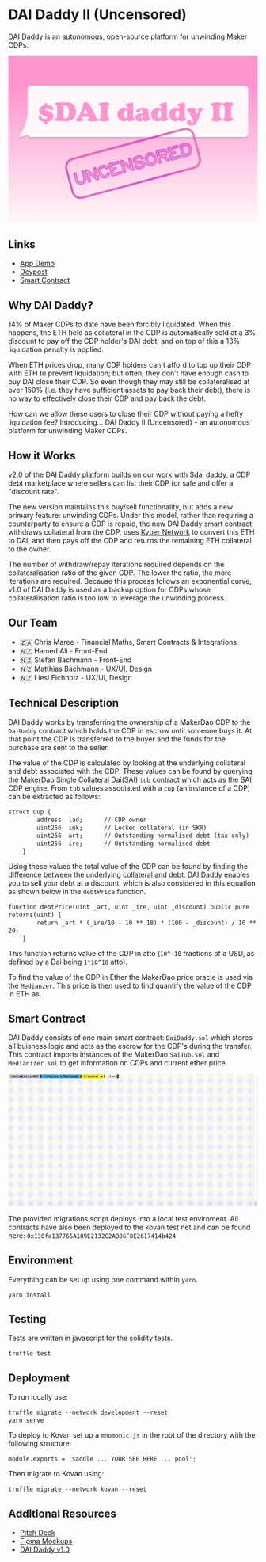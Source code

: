 # DAI Daddy II (Uncensored)
DAI Daddy is an autonomous, open-source platform for unwinding Maker CDPs.
<br/>

![Logo](./img/dai_daddy_ii_uncensored.png)
<br/>

## Links
- [App Demo](https://daidaddy.xyz/)
- [Devpost](https://devpost.com/software/dai-daddy-ii-uncensored)
- [Smart Contract](XXX)

## Why DAI Daddy?
14% of Maker CDPs to date have been forcibly liquidated. When this happens, the ETH held as collateral in the CDP is automatically sold at a 3% discount to pay off the CDP holder's DAI debt, and on top of this a 13% liquidation penalty is applied.

When ETH prices drop, many CDP holders can't afford to top up their CDP with ETH to prevent liquidation; but often, they don’t have enough cash to buy DAI close their CDP. So even though they may still be collateralised at over 150% (i.e. they have sufficient assets to pay back their debt), there is no way to effectively close their CDP and pay back the debt.

How can we allow these users to close their CDP without paying a hefty liquidation fee? Introducing... DAI Daddy II (Uncensored) - an autonomous platform for unwinding Maker CDPs.

## How it Works
v2.0 of the DAI Daddy platform builds on our work with [$dai daddy](https://github.com/diffusioncon/DAI-Daddy-MakerDAO), a CDP debt marketplace where sellers can list their CDP for sale and offer a "discount rate".

The new version maintains this buy/sell functionality, but adds a new primary feature: unwinding CDPs. Under this model, rather than requiring a counterparty to ensure a CDP is repaid, the new DAI Daddy smart contract withdraws collateral from the CDP, uses [Kyber Network](https://kyber.network/) to convert this ETH to DAI, and then pays off the CDP and returns the remaining ETH collateral to the owner.

The number of withdraw/repay iterations required depends on the collateralisation ratio of the given CDP. The lower the ratio, the more iterations are required. Because this process follows an exponential curve, v1.0 of DAI Daddy is used as a backup option for CDPs whose collateralisation ratio is too low to leverage the unwinding process.

## Our Team
- 🇿🇦 Chris Maree - Financial Maths, Smart Contracts & Integrations
- 🇳🇿 Hamed Ali - Front-End
- 🇳🇿 Stefan Bachmann - Front-End
- 🇳🇿 Matthias Bachmann - UX/UI, Design
- 🇳🇿 Liesl Eichholz - UX/UI, Design

## Technical Description
DAI Daddy works by transferring the ownership of a MakerDao CDP to the `DaiDaddy` contract which holds the CDP in escrow until someone buys it. At that point the CDP is transferred to the buyer and the funds for the purchase are sent to the seller.

The value of the CDP is calculated by looking at the underlying collateral and debt associated with the CDP. These values can be found by querying the MakerDao Single Collateral Dai(SAI) `tub` contract which acts as the SAI CDP engine. From `tub` values associated with a `cup` (an instance of a CDP) can be extracted as follows:

```
struct Cup {
        address  lad;      // CDP owner
        uint256  ink;      // Locked collateral (in SKR)
        uint256  art;      // Outstanding normalised debt (tax only)
        uint256  ire;      // Outstanding normalised debt
    }
```

Using these values the total value of the CDP can be found by finding the difference between the underlying collateral and debt. DAI Daddy enables you to sell your debt at a discount, which is also considered in this equation as shown below in the `debtPrice` function.

```
function debtPrice(uint _art, uint _ire, uint _discount) public pure returns(uint) {
        return _art * (_ire/10 - 10 ** 18) * (100 - _discount) / 10 ** 20;
    }
```

This function returns value of the CDP in atto (`10^-18` fractions of a USD, as defined by a Dai being `1*10^18` atto). 

To find the value of the CDP in Ether the MakerDao price oracle is used via the `Medianzer`. This price is then used to find quantify the value of the CDP in ETH as.

## Smart Contract
DAI Daddy consists of one main smart contract: `DaiDaddy.sol` which stores all buisness logic and acts as the escrow for the CDP's during the transfer. This contract imports instances of the MakerDao `SaiTub.sol` and `Medianizer.sol` to get information on CDPs and current ether price.

![Logo](./img/unitTests.gif)


The provided migrations script deploys into a local test enviroment. All contracts have also been deployed to the kovan test net and can be found here: `0x130fa137765A189E2132C2AB06F8E2617414b424`


## Environment
Everything can be set up using one command within `yarn`.
```
yarn install
```

## Testing
Tests are written in javascript for the solidity tests.
```
truffle test
```

## Deployment
To run locally use:
```
truffle migrate --network development --reset
yarn serve
```

To deploy to Kovan set up a `mnomonic.js` in the root of the directory with the following structure:
```
module.exports = 'saddle ... YOUR SEE HERE ... pool';
```

Then migrate to Kovan using:
```
truffle migrate --network kovan --reset
```

## Additional Resources
- [Pitch Deck](https://docs.google.com/presentation/d/1sbFyWNFegvZEwloTaPRPvk2K4rM0HGzKscSY2kY62vo/edit?usp=sharing)
- [Figma Mockups](https://www.figma.com/file/Uxyp63OzXWIDANogDZaRgj/DAI-Daddy-Kyber-DeFi-Hackathon?node-id=0%3A1)
- [DAI Daddy v1.0](https://github.com/diffusioncon/DAI-Daddy-MakerDAO)
